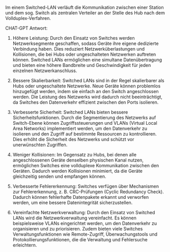 Im einem Switched-LAN verläuft die Kommunikation zwischen einer Station und dem sog. Switch als zentralen Verteiler an der Stelle des Hub nach dem Vollduplex-Verfahren.

CHAT-GPT Antwort:
1. Höhere Leistung: Durch den Einsatz von Switches werden Netzwerksegmente geschaffen, sodass Geräte ihre eigene dedizierte Verbindung haben. Dies reduziert Netzwerküberlastungen und Kollisionen, die bei Hubs oder ungeschalteten Netzwerken auftreten können. Switched LANs ermöglichen eine simultane Datenübertragung und bieten eine höhere Bandbreite und Geschwindigkeit für jeden einzelnen Netzwerkanschluss.
    
2. Bessere Skalierbarkeit: Switched LANs sind in der Regel skalierbarer als Hubs oder ungeschaltete Netzwerke. Neue Geräte können problemlos hinzugefügt werden, indem sie einfach an den Switch angeschlossen werden. Die Leistung des Netzwerks wird dadurch nicht beeinträchtigt, da Switches den Datenverkehr effizient zwischen den Ports isolieren.
    
3. Verbesserte Sicherheit: Switched LANs bieten bessere Sicherheitsfunktionen. Durch die Segmentierung des Netzwerks auf Switch-Ebene können Zugriffssteuerungen und VLANs (Virtual Local Area Networks) implementiert werden, um den Datenverkehr zu isolieren und den Zugriff auf bestimmte Ressourcen zu kontrollieren. Dies erhöht die Sicherheit des Netzwerks und schützt vor unerwünschten Zugriffen.
    
4. Weniger Kollisionen: Im Gegensatz zu Hubs, bei denen alle angeschlossenen Geräte denselben physischen Kanal nutzen, ermöglichen Switches eine vollduplexe Kommunikation zwischen den Geräten. Dadurch werden Kollisionen minimiert, da die Geräte gleichzeitig senden und empfangen können.
    
5. Verbesserte Fehlererkennung: Switches verfügen über Mechanismen zur Fehlererkennung, z. B. CRC-Prüfungen (Cyclic Redundancy Check). Dadurch können fehlerhafte Datenpakete erkannt und verworfen werden, um eine bessere Datenintegrität sicherzustellen.
    
6. Vereinfachte Netzwerkverwaltung: Durch den Einsatz von Switched LANs wird die Netzwerkverwaltung vereinfacht. Es können beispielsweise VLANs eingerichtet werden, um den Datenverkehr zu organisieren und zu priorisieren. Zudem bieten viele Switches Verwaltungsfunktionen wie Remote-Zugriff, Überwachungstools und Protokollierungsfunktionen, die die Verwaltung und Fehlersuche erleichtern.